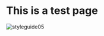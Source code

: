 # This is a test page
![styleguide05](https://github.com/peterleimbach/NotesAndHowtosAndroidAPSDoc/assets/4148261/7d85e4d9-a93e-4637-94ff-08cfee549862)
